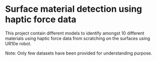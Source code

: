 # Surface material detection using haptic force data
This project contain different models to identify amongst 10 different materials using haptic force data from scratching on the surfaces using UR10e robot.

Note: Only few datasets have been provided for understanding purpose.
